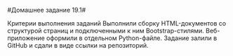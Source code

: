 #Домашнее задание 19.1#

Критерии выполнения заданий
Выполнили сборку HTML-документов со структурой страниц и подключенными к ним Bootstrap-стилями.
Веб-приложение оформили в отдельном Python-файле.
Задание залили в GitHub и сдали в виде ссылки на репозиторий.
